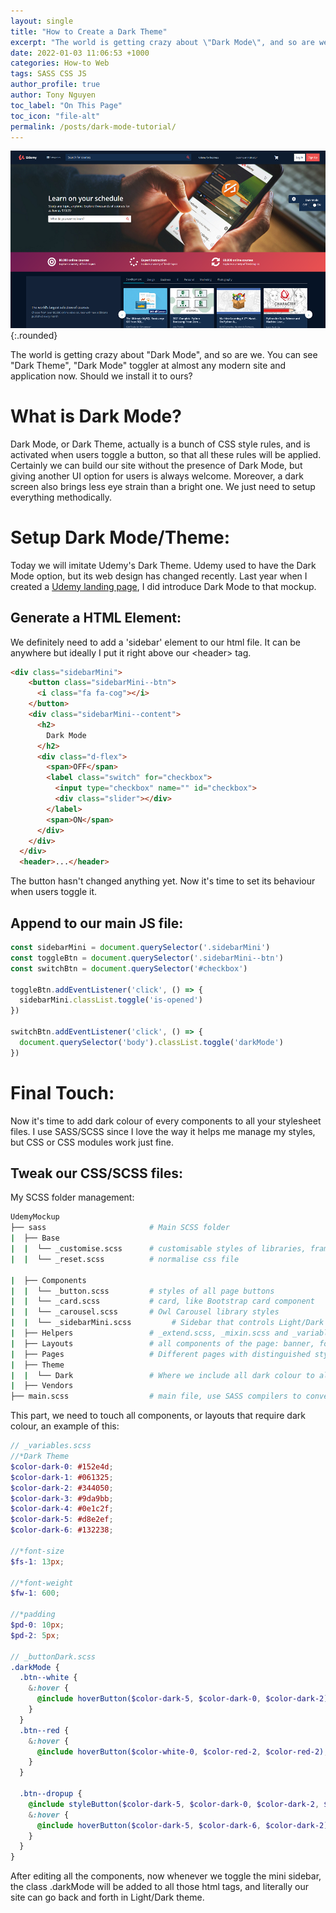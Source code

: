 ```yaml
---
layout: single
title: "How to Create a Dark Theme"
excerpt: "The world is getting crazy about \"Dark Mode\", and so are we. You can see \"Dark Theme\", \"Dark Mode\" toggler at almost any modern site and application now. Should we install it to ours?"
date: 2022-01-03 11:06:53 +1000
categories: How-to Web
tags: SASS CSS JS
author_profile: true
author: Tony Nguyen
toc_label: "On This Page"
toc_icon: "file-alt"
permalink: /posts/dark-mode-tutorial/
---
```


![Dark Mode](/assets/images/posts/UdemyDarkMode.png){:.rounded}

The world is getting crazy about "Dark Mode", and so are we. You can see "Dark Theme", "Dark Mode" toggler at almost any modern site and application now. Should we install it to ours?

# What is Dark Mode?

Dark Mode, or Dark Theme, actually is a bunch of CSS style rules, and is activated when users toggle a button, so that all these rules will be applied. Certainly we can build our site without the presence of Dark Mode, but giving another UI option for users is always welcome. Moreover, a dark screen also brings less eye strain than a bright one. We just need to setup everything methodically.

# Setup Dark Mode/Theme:

Today we will imitate Udemy's Dark Theme. Udemy used to have the Dark Mode option, but its web design has changed recently. Last year when I created a [Udemy landing page](/portfolio/udemyMockup/udemy.html), I did introduce Dark Mode to that mockup.

## Generate a HTML Element:

We definitely need to add a 'sidebar' element to our html file. It can be anywhere but ideally I put it right above our \<header> tag.

```html
<div class="sidebarMini">
    <button class="sidebarMini--btn">
      <i class="fa fa-cog"></i>
    </button>
    <div class="sidebarMini--content">
      <h2>
        Dark Mode
      </h2>
      <div class="d-flex">
        <span>OFF</span>
        <label class="switch" for="checkbox">
          <input type="checkbox" name="" id="checkbox">
          <div class="slider"></div>
        </label>
        <span>ON</span>
      </div>
    </div>
  </div>
  <header>...</header>
```
The button hasn't changed anything yet. Now it's time to set its behaviour when users toggle it.

## Append to our main JS file:

```javascript
const sidebarMini = document.querySelector('.sidebarMini')
const toggleBtn = document.querySelector('.sidebarMini--btn')
const switchBtn = document.querySelector('#checkbox')

toggleBtn.addEventListener('click', () => {
  sidebarMini.classList.toggle('is-opened')
})

switchBtn.addEventListener('click', () => {
  document.querySelector('body').classList.toggle('darkMode')
})
```

# Final Touch:
Now it's time to add dark colour of every components to all your stylesheet files. I use SASS/SCSS since I love the way it helps me manage my styles, but CSS or CSS modules work just fine.

## Tweak our CSS/SCSS files:
My SCSS folder management:
```bash
UdemyMockup
├── sass                       # Main SCSS folder
|  ├── Base
|  |  └── _customise.scss      # customisable styles of libraries, frameworks
|  |  └── _reset.scss          # normalise css file

|  ├── Components
|  |  └── _button.scss         # styles of all page buttons
|  |  └── _card.scss           # card, like Bootstrap card component
|  |  └── _carousel.scss       # Owl Carousel library styles
|  |  └── _sidebarMini.scss         # Sidebar that controls Light/Dark theme
|  ├── Helpers                 # _extend.scss, _mixin.scss and _variables.scss
|  ├── Layouts                 # all components of the page: banner, footer, header..
|  ├── Pages                   # Different pages with distinguished styles
|  ├── Theme
|  |  └── Dark                 # Where we include all dark colour to all layouts, components: _buttonDark.scss, _cardDark.scss
|  ├── Vendors
├── main.scss                  # main file, use SASS compilers to convert to normal CSS, or use node-sass
```

This part, we need to touch all components, or layouts that require dark colour, an example of this:

```SCSS
// _variables.scss
//*Dark Theme
$color-dark-0: #152e4d;
$color-dark-1: #061325;
$color-dark-2: #344050;
$color-dark-3: #9da9bb;
$color-dark-4: #0e1c2f;
$color-dark-5: #d8e2ef;
$color-dark-6: #132238;

//*font-size
$fs-1: 13px;

//*font-weight
$fw-1: 600;

//*padding
$pd-0: 10px;
$pd-2: 5px;

// _buttonDark.scss
.darkMode {
  .btn--white {
    &:hover {
      @include hoverButton($color-dark-5, $color-dark-0, $color-dark-2);
    }
  }
  .btn--red {
    &:hover {
      @include hoverButton($color-white-0, $color-red-2, $color-red-2);
    }
  }

  .btn--dropup {
    @include styleButton($color-dark-5, $color-dark-0, $color-dark-2, $fs-1, $fw-1, $pd-2 + 1, $pd-0);
    &:hover {
      @include hoverButton($color-dark-5, $color-dark-6, $color-dark-2);
    }
  }
}
```

After editing all the components, now whenever we toggle the mini sidebar, the class <span class="--code">.darkMode</span> will be added to all those html tags, and literally our site can go back and forth in Light/Dark theme.